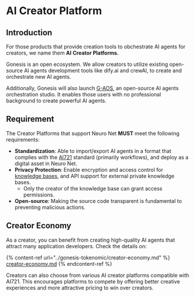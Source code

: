 # AI Creator Platform

## Introduction

For those products that provide creation tools to obchestrate AI agents for creators, we name them **AI** **Creator Platforms.**

Gonesis is an open ecosystem. We allow creators to utilize existing open-source AI agents development tools like dify.ai and crewAI, to create and orchestrate new AI agents.

Additionally, Gonesis will also launch [G-AOS](g-aos-gonesis-ai-orchestration-studio.md), an open-source AI agents orchestration studio. It enables those users with no professional background to create powerful AI agents.

## Requirement

The Creator Platforms that support Neuro Net **MUST** meet the following requirements:

* **Standardization**: Able to import/export AI agents in a format that complies with the [AI721](../de-ai-agent/ai721.md) standard (primarily workflows), and deploy as a digital asset in Neuro Net.
* **Privacy Protection**: Enable encryption and access control for [knowledge bases](g-kb-gonesis-knowledge-base/), and API support for external private knowledge bases.
  * Only the creator of the knowledge base can grant access permissions.
* **Open-source**: Making the source code transparent is fundamental to preventing malicious actions.

## Creator Economy

As a creator, you can benefit from creating high-quality AI agents that attract many application developers. Check the details on:

{% content-ref url="../gonesis-tokenomic/creator-economy.md" %}
[creator-economy.md](../gonesis-tokenomic/creator-economy.md)
{% endcontent-ref %}

Creators can also choose from various AI creator platforms compatible with AI721. This encourages platforms to compete by offering better creative experiences and more attractive pricing to win over creators.&#x20;
